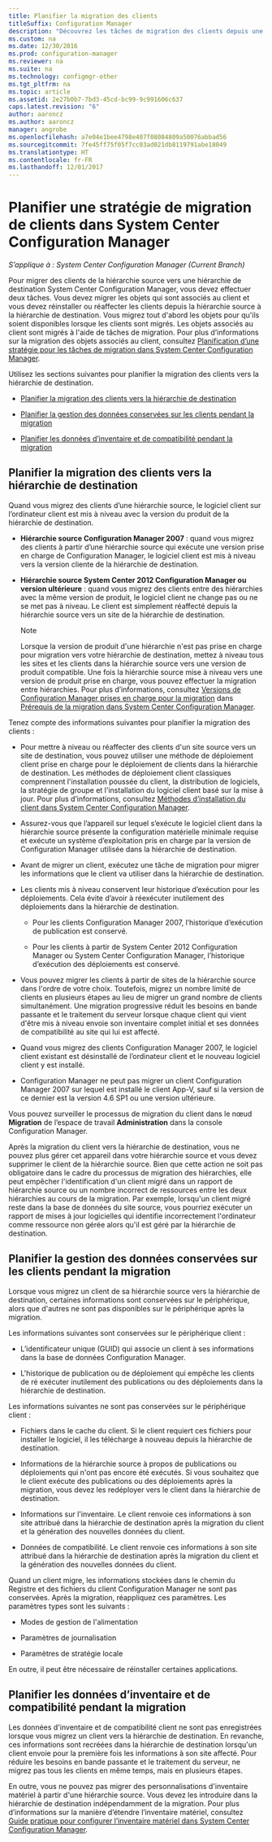 ```yaml
---
title: Planifier la migration des clients
titleSuffix: Configuration Manager
description: "Découvrez les tâches de migration des clients depuis une hiérarchie source vers une hiérarchie de destination System Center Configuration Manager."
ms.custom: na
ms.date: 12/30/2016
ms.prod: configuration-manager
ms.reviewer: na
ms.suite: na
ms.technology: configmgr-other
ms.tgt_pltfrm: na
ms.topic: article
ms.assetid: 2e27b0b7-7bd3-45cd-bc99-9c991606c637
caps.latest.revision: "6"
author: aaroncz
ms.author: aaroncz
manager: angrobe
ms.openlocfilehash: a7e04e1bee4798e407f08084809a50076abbad56
ms.sourcegitcommit: 7fe45ff75f05f7cc03ad021db8119791abe18049
ms.translationtype: HT
ms.contentlocale: fr-FR
ms.lasthandoff: 12/01/2017
---
```

# <a name="plan-a-client-migration-strategy-in-system-center-configuration-manager"></a>Planifier une stratégie de migration de clients dans System Center Configuration Manager

*S’applique à : System Center Configuration Manager (Current Branch)*

Pour migrer des clients de la hiérarchie source vers une hiérarchie de destination System Center Configuration Manager, vous devez effectuer deux tâches. Vous devez migrer les objets qui sont associés au client et vous devez réinstaller ou réaffecter les clients depuis la hiérarchie source à la hiérarchie de destination. Vous migrez tout d'abord les objets pour qu'ils soient disponibles lorsque les clients sont migrés. Les objets associés au client sont migrés à l'aide de tâches de migration. Pour plus d’informations sur la migration des objets associés au client, consultez [Planification d’une stratégie pour les tâches de migration dans System Center Configuration Manager](../../core/migration/planning-a-migration-job-strategy.md).  

 Utilisez les sections suivantes pour planifier la migration des clients vers la hiérarchie de destination.  

-   [Planifier la migration des clients vers la hiérarchie de destination](#Planning_for_Client_Agent_Migration)  

-   [Planifier la gestion des données conservées sur les clients pendant la migration](#Planning_for_Client_Data_Migration)  

-   [Planifier les données d’inventaire et de compatibilité pendant la migration](#Planning_for_Inventory_data_migration)  

##  <a name="Planning_for_Client_Agent_Migration"></a> Planifier la migration des clients vers la hiérarchie de destination  
 Quand vous migrez des clients d’une hiérarchie source, le logiciel client sur l’ordinateur client est mis à niveau avec la version du produit de la hiérarchie de destination.  

-   **Hiérarchie source Configuration Manager 2007** : quand vous migrez des clients à partir d’une hiérarchie source qui exécute une version prise en charge de Configuration Manager, le logiciel client est mis à niveau vers la version cliente de la hiérarchie de destination.  

-   **Hiérarchie source System Center 2012 Configuration Manager ou version ultérieure** : quand vous migrez des clients entre des hiérarchies avec la même version de produit, le logiciel client ne change pas ou ne se met pas à niveau. Le client est simplement réaffecté depuis la hiérarchie source vers un site de la hiérarchie de destination.  

    > [!NOTE]  
    >  Lorsque la version de produit d'une hiérarchie n'est pas prise en charge pour migration vers votre hiérarchie de destination, mettez à niveau tous les sites et les clients dans la hiérarchie source vers une version de produit compatible. Une fois la hiérarchie source mise à niveau vers une version de produit prise en charge, vous pouvez effectuer la migration entre hiérarchies. Pour plus d’informations, consultez [Versions de Configuration Manager prises en charge pour la migration](../../core/migration/prerequisites-for-migration.md#BKMK_SupportedMigrationVersions) dans [Prérequis de la migration dans System Center Configuration Manager](../../core/migration/prerequisites-for-migration.md).  

Tenez compte des informations suivantes pour planifier la migration des clients :  

-   Pour mettre à niveau ou réaffecter des clients d'un site source vers un site de destination, vous pouvez utiliser une méthode de déploiement client prise en charge pour le déploiement de clients dans la hiérarchie de destination. Les méthodes de déploiement client classiques comprennent l'installation poussée du client, la distribution de logiciels, la stratégie de groupe et l'installation du logiciel client basé sur la mise à jour. Pour plus d’informations, consultez [Méthodes d’installation du client dans System Center Configuration Manager](../../core/clients/deploy/plan/client-installation-methods.md).  

-   Assurez-vous que l’appareil sur lequel s’exécute le logiciel client dans la hiérarchie source présente la configuration matérielle minimale requise et exécute un système d’exploitation pris en charge par la version de Configuration Manager utilisée dans la hiérarchie de destination.  

-   Avant de migrer un client, exécutez une tâche de migration pour migrer les informations que le client va utiliser dans la hiérarchie de destination.  

-   Les clients mis à niveau conservent leur historique d’exécution pour les déploiements. Cela évite d’avoir à réexécuter inutilement des déploiements dans la hiérarchie de destination.  

    -   Pour les clients Configuration Manager 2007, l’historique d’exécution de publication est conservé.  

    -   Pour les clients à partir de System Center 2012 Configuration Manager ou System Center Configuration Manager, l’historique d’exécution des déploiements est conservé.  

-   Vous pouvez migrer les clients à partir de sites de la hiérarchie source dans l'ordre de votre choix. Toutefois, migrez un nombre limité de clients en plusieurs étapes au lieu de migrer un grand nombre de clients simultanément. Une migration progressive réduit les besoins en bande passante et le traitement du serveur lorsque chaque client qui vient d'être mis à niveau envoie son inventaire complet initial et ses données de compatibilité au site qui lui est affecté.  

-   Quand vous migrez des clients Configuration Manager 2007, le logiciel client existant est désinstallé de l’ordinateur client et le nouveau logiciel client y est installé.  

-   Configuration Manager ne peut pas migrer un client Configuration Manager 2007 sur lequel est installé le client App-V, sauf si la version de ce dernier est la version 4.6 SP1 ou une version ultérieure.  

Vous pouvez surveiller le processus de migration du client dans le nœud **Migration** de l’espace de travail **Administration** dans la console Configuration Manager.  

Après la migration du client vers la hiérarchie de destination, vous ne pouvez plus gérer cet appareil dans votre hiérarchie source et vous devez supprimer le client de la hiérarchie source. Bien que cette action ne soit pas obligatoire dans le cadre du processus de migration des hiérarchies, elle peut empêcher l'identification d'un client migré dans un rapport de hiérarchie source ou un nombre incorrect de ressources entre les deux hiérarchies au cours de la migration. Par exemple, lorsqu'un client migré reste dans la base de données du site source, vous pourriez exécuter un rapport de mises à jour logicielles qui identifie incorrectement l'ordinateur comme ressource non gérée alors qu'il est géré par la hiérarchie de destination.  

##  <a name="Planning_for_Client_Data_Migration"></a> Planifier la gestion des données conservées sur les clients pendant la migration  
Lorsque vous migrez un client de sa hiérarchie source vers la hiérarchie de destination, certaines informations sont conservées sur le périphérique, alors que d'autres ne sont pas disponibles sur le périphérique après la migration.  

Les informations suivantes sont conservées sur le périphérique client :  

-   L’identificateur unique (GUID) qui associe un client à ses informations dans la base de données Configuration Manager.  

-   L'historique de publication ou de déploiement qui empêche les clients de ré exécuter inutilement des publications ou des déploiements dans la hiérarchie de destination.  

Les informations suivantes ne sont pas conservées sur le périphérique client :  

-   Fichiers dans le cache du client. Si le client requiert ces fichiers pour installer le logiciel, il les télécharge à nouveau depuis la hiérarchie de destination.  

-   Informations de la hiérarchie source à propos de publications ou déploiements qui n'ont pas encore été exécutés. Si vous souhaitez que le client exécute des publications ou des déploiements après la migration, vous devez les redéployer vers le client dans la hiérarchie de destination.  

-   Informations sur l'inventaire. Le client renvoie ces informations à son site attribué dans la hiérarchie de destination après la migration du client et la génération des nouvelles données du client.  

-   Données de compatibilité. Le client renvoie ces informations à son site attribué dans la hiérarchie de destination après la migration du client et la génération des nouvelles données du client.  

Quand un client migre, les informations stockées dans le chemin du Registre et des fichiers du client Configuration Manager ne sont pas conservées. Après la migration, réappliquez ces paramètres. Les paramètres types sont les suivants :  

-   Modes de gestion de l'alimentation  

-   Paramètres de journalisation  

-   Paramètres de stratégie locale  

En outre, il peut être nécessaire de réinstaller certaines applications.  

##  <a name="Planning_for_Inventory_data_migration"></a> Planifier les données d’inventaire et de compatibilité pendant la migration  
Les données d'inventaire et de compatibilité client ne sont pas enregistrées lorsque vous migrez un client vers la hiérarchie de destination. En revanche, ces informations sont recréées dans la hiérarchie de destination lorsqu'un client envoie pour la première fois les informations à son site affecté. Pour réduire les besoins en bande passante et le traitement du serveur, ne migrez pas tous les clients en même temps, mais en plusieurs étapes.  

 En outre, vous ne pouvez pas migrer des personnalisations d'inventaire matériel à partir d'une hiérarchie source. Vous devez les introduire dans la hiérarchie de destination indépendamment de la migration. Pour plus d’informations sur la manière d’étendre l’inventaire matériel, consultez [Guide pratique pour configurer l’inventaire matériel dans System Center Configuration Manager](../../core/clients/manage/inventory/configure-hardware-inventory.md).  
